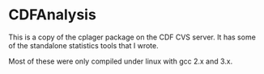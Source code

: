 # CDFAnalysis

This is a copy of the cplager package on the CDF CVS server. It has some of the standalone statistics tools that I wrote.

Most of these were only compiled under linux with gcc 2.x and 3.x.
